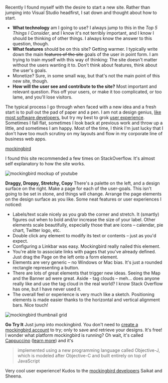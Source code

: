 <!--{Title:"Website Mockups Done Incredibly Easy", PublishedOn:"2009-12-12T07:08:56", Intro:"A web site sketching tool", Tags:["web-design", "tools"]} -->

Recently I found myself with the desire to start a new site. Rather than jumping into Visual Studio headfirst, I sat down and thought about how to start. 

* **What technology** am I going to use? I always jump to this in the *Top 5 Things I Consider*, and I know it's not terribly important, and I know I should be thinking of other things. I always know the answer to this question, though.
* **What features** should be on this site? Getting warmer. I typically write down the main <strike>features of the site</strike> goals of the user in point form. I am trying to train myself with this way of thinking: The site doesn't matter without the users wanting it to. Don't think about features, think about the user's goals.
* Monetize? Sure, in some small way, but that's not the main point of this new site, though. 
* **How will the user see and contribute to the site?** Most important and relevant question. Piss off your users, or make it too complicated, or too lame, and you'll lose visitors.

The typical process I go through when faced with a new idea and a fresh start is to pull out the pad of paper and a pen. I am not a design genius, [like most software developers](http://stackoverflow.com/questions/514083/why-is-good-ui-design-so-hard-for-some-developers), but try my best to grok [user experience](http://stackoverflow.com/questions/42793/gui-design-techniques-to-enhance-user-experience). Sometimes I fall flat, sometimes I look back at previous work and throw up a little, and sometimes I am happy. Most of the time, I think I'm just lucky that I don't have too much scrutiny on my layouts and flow in my corporate line of business web apps.

[mockingbird](http://gomockingbird.com/)

I found this site recommended a few times on StackOverflow. It's almost self explanatory to how the site works.

![mockingbird mockup of youtube](http://i.imgur.com/8J7JSgn.png)

**Draggy, Droppy, Stretchy, Copy**
There's a palette on the left, and a design surface on the right. Make a page for each of the user-goals. This isn't going to be set in stone, and things will change. Arrange the page elements on the design surface as you like.
Some neat features or user experiences I noticed:

* Labels/text scale nicely as you grab the corner and stretch. It (smartly) figures out when to bold and/or increase the size of your label. Other elements scale beautifully, especially those that are icons – calendar, pie chart, Twitter logo, etc.
* Double click any element to modify its text or contents – just as you'd expect.
* Configuring a Linkbar was easy. Mockingbird really nailed this element.
* You're able to associate links with pages that you've already defined. Just drag the Page on the left onto a form element.
* Elements are very generic – no Windows or Mac bias. It's just a rounded rectangle representing a button.
* There are lots of great elements that trigger new ideas. Seeing the Map and the Banner ad were great. Aside - tag clouds – meh... does anyone really like and use the tag cloud in the real world? I know Stack Overflow has one, but I have never used it.
* The overall feel or experience is very much like a sketch. Positioning elements is made easier thanks to the horizontal and vertical alignment bars. Nice touch!

![mockingbird thumbnail grid](http://i.imgur.com/F4PmAE9.png)

**Go Try It**
Just jump into mockingbird. You don't need to [create a mockingbird account](http://gomockingbird.com/mockingbird/) to try; only to save and retrieve your designs. It's free!
I wonder what platform mockingbird is running? Oh wait, it's called [Cappuccino](http://cappuccino.org/)  ([learn more](http://cappuccino.org/learn/)) and it's

>  implemented using a new programming language called Objective-J, which is modeled after Objective-C and built entirely on top of JavaScript

Very cool user experience! Kudos to the [mockingbird developers](http://gomockingbird.com/about/) Saikat and Sheena.

